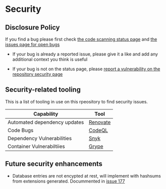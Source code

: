 # Security

## Disclosure Policy

If you find a bug please first check [the code scanning status page](https://github.com/jackseceng/LinkShort/security/code-scanning) and [the issues page for open bugs](https://github.com/jackseceng/LinkShort/issues?q=is%3Aissue%20state%3Aopen%20label%3Abug)

- If your bug is already a reported issue, please give it a like and add any additional context you think is useful

- If your bug is not on the status page, please [report a vulnerability on the repository security page](https://github.com/jackseceng/LinkShort/security/advisories/new)

## Security-related tooling

This is a list of tooling in use on this rpeository to find security issues.

| Capability | Tool    |
| ---------- | ------- |
| Automated dependency updates    | [Renovate](https://www.mend.io/renovate/)                       |
| Code Bugs                       | [CodeQL](https://codeql.github.com/)                            |
| Dependency Vulnerabilities      | [Snyk](https://snyk.io/product/open-source-security-management/)|
| Container Vulnerabiltiies       | [Grype](https://github.com/anchore/grype/)                      |

## Future security enhancements

- Database entries are not encypted at rest, will implement with hashsums from extensions generated. Docummented in [issue 177](https://github.com/jackseceng/LinkShort/issues/177)
